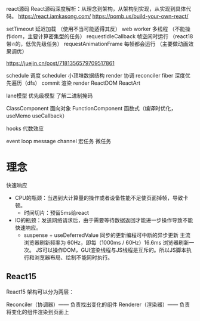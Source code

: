 react源码   React源码深度解析：从理念到架构，从架构到实现，从实现到具体代码。
https://react.iamkasong.com/
https://pomb.us/build-your-own-react/



setTimeout 延迟加载 （使用不当可能适得其反）
web worker 多线程 （不能操作dom，主要计算密集型的任务）
requestIdleCallback 帧空闲时运行 （react18带🔥的，低优先级任务）
requestAnimationFrame 每帧都会运行 （主要做动画效果调优）

https://juejin.cn/post/7181356579709517861

schedule 调度 scheduler 小顶堆数据结构
render 协调 reconciler  fiber 深度优先遍历（dfs）
commit 渲染  render ReactDOM ReactArt

lane模型 优先级模型 了解二进制掩码

ClassComponent     面向对象
FunctionComponent  函数式（编译时优化，useMemo useCallback）

hooks 代数效应

event loop
message channel 宏任务 微任务


# 理念
快速响应
- CPU的瓶颈：当遇到大计算量的操作或者设备性能不足使页面掉帧，导致卡顿。
    - 时间切片：预留5ms给react
- IO的瓶颈：发送网络请求后，由于需要等待数据返回才能进一步操作导致不能快速响应。
    - suspense + useDeferredValue  同步的更新编程可中断的异步更新
主流浏览器刷新频率为 60Hz，即每（1000ms / 60Hz）16.6ms 浏览器刷新一次。
JS可以操作DOM，GUI渲染线程与JS线程是互斥的。所以JS脚本执行和浏览器布局、绘制不能同时执行。

## React15
React15 架构可以分为两层：

Reconciler（协调器）—— 负责找出变化的组件
Renderer（渲染器）—— 负责将变化的组件渲染到页面上


